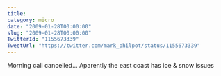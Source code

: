 ```yaml
---
title: 
category: micro
date: "2009-01-28T00:00:00"
slug: "2009-01-28T00:00:00"
TwitterId: "1155673339"
TweetUrl: "https://twitter.com/mark_philpot/status/1155673339"
---
```


Morning call cancelled... Aparently the east coast has ice & snow issues

